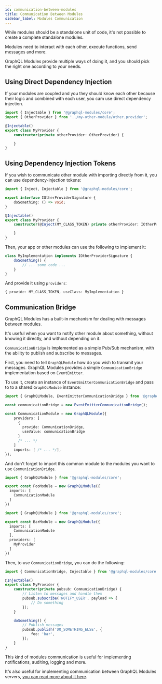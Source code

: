 ```yaml
---
id: communication-between-modules
title: Communication Between Modules
sidebar_label: Modules Communication
---
```


While modules should be a standalone unit of code, it's not possible to create a complete standalone modules.

Modules need to interact with each other, execute functions, send messages and more.

GraphQL Modules provide multiple ways of doing it, and you should pick the right one according to your needs.

## Using Direct Dependency Injection

If your modules are coupled and you they should know each other because their logic and combined with each user, you cam use direct dependency injection.

```typescript
import { Injectable } from '@graphql-modules/core';
import { OtherProvider } from '../my-other-module/other.provider';

@Injectable()
export class MyProvider {
    constructor(private otherProvider: OtherProvider) {

    }
}
```

## Using Dependency Injection Tokens

If you wish to communicate other module with importing directly from it, you can use dependency-injection tokens:

```typescript
import { Inject, Injectable } from '@graphql-modules/core';

export interface IOtherProviderSignature {
    doSomething: () => void;
}

@Injectable()
export class MyProvider {
    constructor(@Inject(MY_CLASS_TOKEN) private otherProvider: IOtherProviderSignature) {

    }
}
```

Then, your app or other modules can use the following to implement it:

```typescript
class MyImplementation implements IOtherProviderSignature {
    doSomething() {
        // ... some code ...
    }
}
```

And provide it using `providers`:

```typescript
{ provide: MY_CLASS_TOKEN, useClass: MyImplementation }
```

## Communication Bridge

GraphQL Modules has a built-in mechanism for dealing with messages between modules.

It's useful when you want to notify other module about something, without knowing it directly, and without depending on it.

`CommunicationBridge` is implemented as a simple Pub/Sub mechanism, with the ability to publish and subscribe to messages.

First, you need to tell `GraphQLModule` how do you wish to transmit your messages. GraphQL Modules provides a simple `CommunicationBridge` implementation based on `EventEmitter`.

To use it, create an instance of `EventEmitterCommunicationBridge` and pass to to a shared `GraphQLModule` instance:

```typescript
import { GraphQLModule, EventEmitterCommunicationBridge } from '@graphql-modules/core';

const communicationBridge = new EventEmitterCommunicationBridge();

const CommunicationModule = new GraphQLModule({
    providers: [
      {
        provide: CommunicationBridge,
        useValue: communicationBridge
      }
      /* ... */
    ]
    imports: [ /* ... */],
});
```

And don't forget to import this common module to the modules you want to use `CommunicationBridge`.

```typescript
import { GraphQLModule } from '@graphql-modules/core';

export const FooModule = new GraphQLModule({
  imports: [
    CommunicationModule
  ]
})
```

```typescript
import { GraphQLModule } from '@graphql-modules/core';

export const BarModule = new GraphQLModule({
  imports: [
    CommunicationModule
  ],
  providers: [
    MyProvider
  ]
})
```

Then, to use `CommunicationBridge`, you can do the following:

```typescript
import { CommunicationBridge, Injectable } from '@graphql-modules/core';

@Injectable()
export class MyProvider {
    constructor(private pubsub: CommunicationBridge) {
        // Listen to messages and handle them
        pubsub.subscribe('NOTIFY_USER', payload => {
            // Do something
        });
    }

    doSomething() {
        // Publish messages
        pubsub.publish('DO_SOMETHING_ELSE', {
            foo: 'bar',
        });
    }
}
```

This kind of modules communication is useful for implementing notifications, auditing, logging and more.

It's also useful for implementing communication between GraphQL Modules servers, [you can read more about it here](/TODO).
